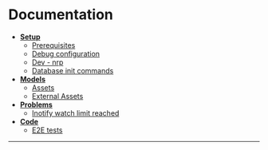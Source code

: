 # Documentation

- **[Setup](setup.md)**
  - [Prerequisites](setup.md#prerequisites)
  - [Debug configuration](setup.md#debug-configuration)
  - [Dev - nrp](nrp.md#nrp-tool-basic-commands)
  - [Database init commands](db.md)
- **[Models](models.md)**
  - [Assets](assets/_base.md)
  - [External Assets](external_assets/_base.md)
- **[Problems](problems.md)**
  - [Inotify watch limit reached](problems.md#inotify-watch-limit-reached)
- **[Code](code.md)**
  - [E2E tests](code.md#e2e-test)
---


